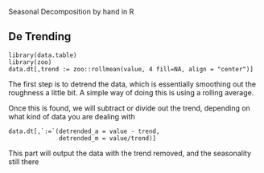 Seasonal Decomposition by hand in R

## De Trending
```
library(data.table)
library(zoo)
data.dt[,trend := zoo::rollmean(value, 4 fill=NA, align = "center")]
```

The first step is to detrend the data, which is essentially smoothing out the roughness a little bit. A simple way of doing this is using a rolling average. 

Once this is found, we will subtract or divide out the trend, depending on what kind of data you are dealing with

```
data.dt[,`:=`(detrended_a = value - trend, 
              detrended_m = value/trend)]
```

This part will output the data with the trend removed, and the seasonality still there

